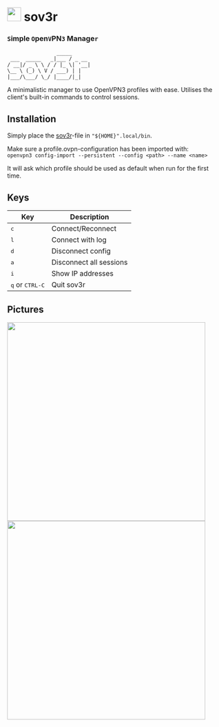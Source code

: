 # <img src="https://github.com/PetrichorFlavour/sov3r/assets/138775891/1066cda3-9884-4675-9b84-679af10b83b7" width="32"> sov3r

### `S`imple `O`pen`V`PN`3` Manage`r`
```
                _____
 ___  _____   _|___ / _ __
/ __|/ _ \ \ / / |_ \| '__|
\__ \ (_) \ V / ___) | |
|___/\___/ \_/ |____/|_|
```

A minimalistic manager to use OpenVPN3 profiles with ease. Utilises the client's built-in commands to control sessions.

## Installation
Simply place the [sov3r](https://github.com/PetrichorFlavour/sov3r/blob/main/sov3r)-file in  `"${HOME}".local/bin`.

Make sure a profile.ovpn-configuration has been imported with:  
`openvpn3 config-import --persistent --config <path> --name <name>`

It will ask which profile should be used as default when run for the first time.


## Keys
| Key | Description                             |
| --- | -----------                             |
| <kbd>c</kbd> | Connect/Reconnect              |
| <kbd>l</kbd> | Connect with log               |
| <kbd>d</kbd> | Disconnect config              |
| <kbd>a</kbd> | Disconnect all sessions        |
| <kbd>i</kbd> | Show IP addresses              |
| <kbd>q</kbd> or <kbd>CTRL-C</kbd>| Quit sov3r |

## Pictures
<img src="https://github.com/PetrichorFlavour/sov3r/assets/138775891/5d8f57c5-95d1-4edd-ac2c-8f1cf88aa4f5" width="460">

<img src="https://github.com/PetrichorFlavour/sov3r/assets/138775891/ec6761f9-d959-401c-b4d5-bc17f843cfd0" width="460">
